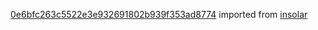 [0e6bfc263c5522e3e932691802b939f353ad8774](https://github.com/insolar/insolar/commit/0e6bfc263c5522e3e932691802b939f353ad8774) imported from [insolar](https://github.com/insolar/insolar)
